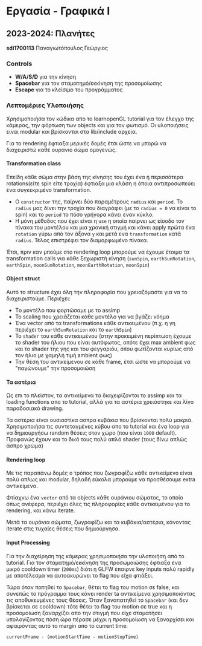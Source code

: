 # Εργασία - Γραφικά Ι

## 2023-2024: Πλανήτες

**sdi1700113** Παναγιωτόπουλος Γεώργιος

### Controls
* **W/A/S/D** για την κίνηση 
* **Spacebar** για τον σταματημό/εκκίνηση της προσομοίωσης 
* **Escape** για το κλείσιμο του προγράμματος

### Λεπτομέριες Υλοποιήσης

Χρησιμοποιήσα τον κώδικα απο το learnopenGL tutorial για τον έλεγχο της κάμερας, την φόρτωση των objects και για τον φωτισμό. 
Οι υλοποιήσεις ειναι modular και βρίσκονται στα lib/include αρχεία. 

Για το rendering έφτιαξα μερικές δομές έτσι ώστε να μπορώ να διαχειριστώ καθέ ουράνιο σώμα ομογενώς.

#### Transformation class
Επείδη κάθε σώμα στην βάση της κίνησης του έχει ένα ή περισσότερα rotations(είτε spin είτε τροχία) έφτιαξα μια κλάση η όποια αντιπροσωπεύει ένα συγκεκριμένο transformation. 
- O `constructor` της, παίρνει δύο παραμέτρους `radius` και `period`. Το `radius` μας δίνει την τροχία που διαγράφει (με το `radius = 0` να είναι το spin) και το `period` το πόσο γρήγορα κάνει εναν κύκλο.
- H μόνη μέθοδος που έχει είναι η `use` η οποία παίρνει ως είσοδο τον πίνακα του μοντέλου και μια χρονική στιγμή και κάνει apply πρώτα ένα `rotation` γύρω από τον άξονα `y` και μετά ενα `transformation` κατά `radius`. Τέλος επιστρέφει τον διαμορφωμένο πίνακα. 

Έτσι, πριν καν μπούμε στο rendering loop μπορούμε να έχουμε έτοιμα τα transformation calls για κάθε ξεχωριστή κίνηση (`sunSpin`, `earthSunRotation`, `earthSpin`, `moonSunRotation`, `moonEarthRotation`, `moonSpin`)

#### Object struct
Αυτό το structure έχει όλη την πληροφορία που χρειαζόμαστε για να το διαχειριστούμε. Περιέχει:
* Tο μοντέλο που φορτώσαμε με το assimp
* To scaling που χρειάζεται κάθε μοντέλο για να βγάζει νόημα
* Ένα vector από τα transformations κάθε αντικειμένου (π.χ. η γη περιέχει το `earthSunRotation` και τo `earthSpin`)
* Το `shader` του κάθε αντικειμένου (στην προκειμένη περίπτωση έχουμε το shader του ήλιου που είναι αυτόφωτος, οπότε έχει max ambient φως και το shader της γης και του φεγγαριόυ, όπου φωτίζονται κυρίως από τον ήλιο με χαμηλή τιμή ambient φως)
* Την θέση του αντικείμενου σε κάθε frame, έτσι ώστε να μπορούμε να "παγώνουμε" την προσομοιώση



#### Τα αστέρια 
Ως επι το πλείστον, τα αντικείμενα τα διαχειρίζονται το assimp και τα loading functions απο το tutorial, αλλά για τα αστέρια χρειάστηκε και λίγο παραδοσιακό drawing. 

Τα αστέρια είναι ουσιαστίκα άσπρα κυβάκια που βρίσκονται πολύ μακριά. 
Χρησιμοποιήσα τις συντεταγμένες κύβου απο το tutorial και ένα loop για να δημιουργήσω random θέσεις στον χώρο (που είναι `1000` default). Προφανώς έχουν και το δικό τους πολύ απλό shader (τους δίνω απλώς άσπρο χρώμα)

#### Rendering loop 
Με τις παραπάνω δομές ο τρόπος που ζωγραφίζω κάθε αντικείμενο είναι πολύ απλως και modular, δηλαδή εύκολα μπορούμε να προσθέσουμε extra αντικείμενα. 

Φτίαχνω ένα `vector` από τα objects κάθε ουράνιου σώματος, το οποίο όπως ανέφερα, περιέχει όλες τις πληροφορίες κάθε αντικειμένου για το rendering, και κάνω iterate. 

Μετά τα ουράνια σώματα, ζωγραφίζω και τα κυβάκια/αστέρια, κάνοντας iterate στις τυχαίες θέσεις που δημιούργησα. 

#### Input Processing 
Για την διαχείρηση της κάμερας χρησιμοποιήσα την υλοποιήση από το tutorial. 
Για τον σταματημό/εκκίνηση της προσωμοιώσης έφτιαξα ενα μικρό cooldown timer (`200ms`) διότι η GLFW έπαιρνε key inputs πολύ rapidly με αποτέλεσμα να αυτοακυρώνει το flag που είχα φτιάξει. 

Τώρα όταν πατηθεί το `Spacebar`, θέτει το flag του motion σε false, και συνεπώς το πρόγραμμα τους κάνει render ta αντικείμενα χρησιμοποιόντας τις αποθυκευμένες τους θέσεις. 
Όταν ξαναπατηθεί το `Spacebar` (και δεν βρίσκεται σε cooldown) τότε θέτει το flag του motion σε true και η προσομοίωση ξαναρχίζει απο την στιγμή που είχε σταματήσει υπολογίζοντας πόση ώρα πέρασε μέχρι η προσομοίωση να ξαναρχίσει και αφαιρόντας αυτό το margin από το current time: 

    currentFrame - (motionStartTime - motionStopTime)
